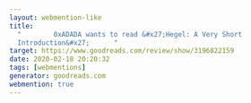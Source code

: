 ```yaml
---
layout: webmention-like
title:
  "        0xADADA wants to read &#x27;Hegel: A Very Short
  Introduction&#x27;      "
target: https://www.goodreads.com/review/show/3196822159
date: 2020-02-18 20:20:32
tags: [webmentions]
generator: goodreads.com
webmention: true
---
```

